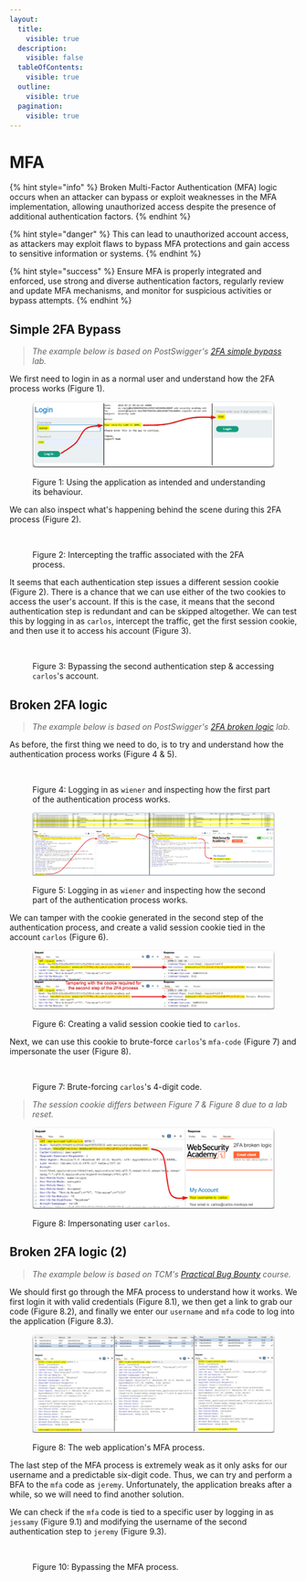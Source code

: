 ```yaml
---
layout:
  title:
    visible: true
  description:
    visible: false
  tableOfContents:
    visible: true
  outline:
    visible: true
  pagination:
    visible: true
---
```


# MFA

{% hint style="info" %}
Broken Multi-Factor Authentication (MFA) logic occurs when an attacker can bypass or exploit weaknesses in the MFA implementation, allowing unauthorized access despite the presence of additional authentication factors.
{% endhint %}

{% hint style="danger" %}
This can lead to unauthorized account access, as attackers may exploit flaws to bypass MFA protections and gain access to sensitive information or systems.
{% endhint %}

{% hint style="success" %}
Ensure MFA is properly integrated and enforced, use strong and diverse authentication factors, regularly review and update MFA mechanisms, and monitor for suspicious activities or bypass attempts.
{% endhint %}

## Simple 2FA Bypass <a href="#simple-2fa-bypass" id="simple-2fa-bypass"></a>

> _The example below is based on PostSwigger's_ [_2FA simple bypass_](https://portswigger.net/web-security/authentication/multi-factor/lab-2fa-simple-bypass) _lab._

We first need to login in as a normal user and understand how the 2FA process works (Figure 1).

<figure><img src="../../../.gitbook/assets/web_auth_mfa_1.png" alt=""><figcaption><p>Figure 1: Using the application as intended and understanding its behaviour.</p></figcaption></figure>

We can also inspect what's happening behind the scene during this 2FA process (Figure 2).

<figure><img src="../../../.gitbook/assets/web_auth_mfa_2.avif" alt=""><figcaption><p>Figure 2: Intercepting the traffic associated with the 2FA process.</p></figcaption></figure>

It seems that each authentication step issues a different session cookie (Figure 2). There is a chance that we can use either of the two cookies to access the user's account. If this is the case, it means that the second authentication step is redundant and can be skipped altogether. We can test this by logging in as `carlos`, intercept the traffic, get the first session cookie, and then use it to access his account (Figure 3).

<figure><img src="../../../.gitbook/assets/web_auth_mfa_3.avif" alt=""><figcaption><p>Figure 3: Bypassing the second authentication step &#x26; accessing <code>carlos</code>'s account.</p></figcaption></figure>

## Broken 2FA logic <a href="#broken-2fa-logic" id="broken-2fa-logic"></a>

> _The example below is based on PostSwigger's_ [_2FA broken logic_](https://portswigger.net/web-security/authentication/multi-factor/lab-2fa-broken-logic) _lab._

As before, the first thing we need to do, is to try and understand how the authentication process works (Figure 4 & 5).

<figure><img src="../../../.gitbook/assets/web_auth_mfa_4.avif" alt=""><figcaption><p>Figure 4: Logging in as <code>wiener</code> and inspecting how the first part of the authentication process works.</p></figcaption></figure>

<figure><img src="../../../.gitbook/assets/web_auth_mfa_5.png" alt=""><figcaption><p>Figure 5: Logging in as <code>wiener</code> and inspecting how the second part of the authentication process works.</p></figcaption></figure>

We can tamper with the cookie generated in the second step of the authentication process, and create a valid session cookie tied in the account `carlos` (Figure 6).

<figure><img src="../../../.gitbook/assets/web_auth_mfa_6.png" alt=""><figcaption><p>Figure 6: Creating a valid session cookie tied to <code>carlos</code>.</p></figcaption></figure>

Next, we can use this cookie to brute-force `carlos`'s `mfa-code` (Figure 7) and impersonate the user (Figure 8).

<figure><img src="../../../.gitbook/assets/web_auth_mfa_7.avif" alt=""><figcaption><p>Figure 7: Brute-forcing <code>carlos</code>'s 4-digit code.</p></figcaption></figure>

> _The session cookie differs between Figure 7 & Figure 8 due to a lab reset._

<figure><img src="../../../.gitbook/assets/web_auth_mfa_8.png" alt=""><figcaption><p>Figure 8: Impersonating user <code>carlos</code>.</p></figcaption></figure>

## Broken 2FA logic (2)

> _The example below is based on TCM's_ [_Practical Bug Bounty_](https://academy.tcm-sec.com/p/practical-bug-bounty) _course._

We should first go through the MFA process to understand how it works. We first login it with valid credentials (Figure 8.1), we then get a link to grab our code (Figure 8.2), and finally we enter our `username` and `mfa` code to log into the application (Figure 8.3).

<figure><img src="../../../.gitbook/assets/web_auth_mfa_broken_logic2_1.png" alt=""><figcaption><p>Figure 8: The web application's MFA process.</p></figcaption></figure>

The last step of the MFA process is extremely weak as it only asks for our username and a predictable six-digit code. Thus, we can try and perform a BFA to the `mfa` code as `jeremy`. Unfortunately, the application breaks after a while, so we will need to find another solution.

We can check if the `mfa` code is tied to a specific user by logging in as `jessamy` (Figure 9.1) and modifying the username of the second authentication step to `jeremy` (Figure 9.3).

<figure><img src="../../../.gitbook/assets/web_auth_mfa_broken_logic2_2.png" alt=""><figcaption><p>Figure 10: Bypassing the MFA process.</p></figcaption></figure>
